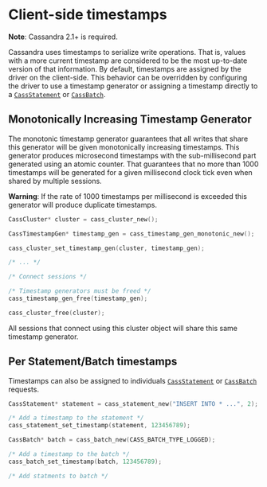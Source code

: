 # Client-side timestamps

**Note**: Cassandra 2.1+ is required.

Cassandra uses timestamps to serialize write operations. That is, values with a
more current timestamp are considered to be the most up-to-date version of that
information. By default, timestamps are assigned by the driver on the
client-side. This behavior can be overridden by configuring the driver to use a
timestamp generator or assigning a timestamp directly to a [`CassStatement`] or
[`CassBatch`].

## Monotonically Increasing Timestamp Generator

The monotonic timestamp generator guarantees that all writes that share this
generator will be given monotonically increasing timestamps. This generator
produces microsecond timestamps with the sub-millisecond part generated using an
atomic counter. That guarantees that no more than 1000 timestamps will be
generated for a given millisecond clock tick even when shared by multiple
sessions.

**Warning**: If the rate of 1000 timestamps per millisecond is exceeded this
generator will produce duplicate timestamps.

```c
CassCluster* cluster = cass_cluster_new();

CassTimestampGen* timestamp_gen = cass_timestamp_gen_monotonic_new();

cass_cluster_set_timestamp_gen(cluster, timestamp_gen);

/* ... */

/* Connect sessions */

/* Timestamp generators must be freed */
cass_timestamp_gen_free(timestamp_gen);

cass_cluster_free(cluster);
```

All sessions that connect using this cluster object will share this same
timestamp generator.


## Per Statement/Batch timestamps

Timestamps can also be assigned to individuals [`CassStatement`] or
[`CassBatch`] requests.

```c
CassStatement* statement = cass_statement_new("INSERT INTO * ...", 2);

/* Add a timestamp to the statement */
cass_statement_set_timestamp(statement, 123456789);
```

```c
CassBatch* batch = cass_batch_new(CASS_BATCH_TYPE_LOGGED);

/* Add a timestamp to the batch */
cass_batch_set_timestamp(batch, 123456789);

/* Add statments to batch */
```

[`CassStatement`]: https://docs.datastax.com/en/developer/cpp-driver/latest/api/struct.CassStatement/
[`CassBatch`]: https://docs.datastax.com/en/developer/cpp-driver/latest/api/struct.CassBatch/
